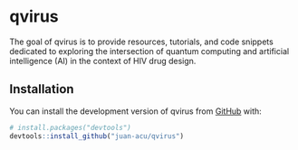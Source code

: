 
<!-- README.md is generated from README.Rmd. Please edit that file -->

# qvirus

<!-- badges: start -->

<!-- badges: end -->

The goal of qvirus is to provide resources, tutorials, and code snippets
dedicated to exploring the intersection of quantum computing and
artificial intelligence (AI) in the context of HIV drug design.

## Installation

You can install the development version of qvirus from
[GitHub](https://github.com/) with:

``` r
# install.packages("devtools")
devtools::install_github("juan-acu/qvirus")
```
